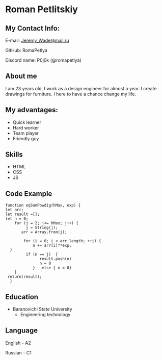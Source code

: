 # Roman Petlitskiy 

## My Contact Info:

E-mail: Jeremy_Wade@mail.ru
 
GitHub: RomaPetlya

Discord name: P0j0k (@romapetlya)

## About me 
I am 23 years old, I work as a design engineer for almost a year. I create drawings for furniture. I here to have a chance change my life.

## My advantages:
* Quick learner
* Hard worker
* Team player
* Friendly guy
 
## Skills 
* HTML
* CSS
* JS

## Code Example

```
function eqSumPowdig(hMax, exp) {
let arr;
let result =[];
let n = 0;
    for (j = 2; j<= hMax; j++) {
         j = String(j); 
       arr = Array.from(j);
                
        for (i = 0; i < arr.length; ++i) {
            n += arr[i]**exp;
  } 
         if (n == j)  {
               result.push(n)
               n = 0
            }   else { n = 0}
    }      
 return(result);
  }
```

## Education
* Baranovichi State University
	* Engineering technology

## Language

English - A2

Russian - C1
